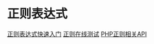 # 正则表达式


[正则表达式快速入门](http://deerchao.net/tutorials/regex/regex.htm)
[正则在线测试](http://tool.oschina.net/regex)
[PHP正则相关API](http://php.net/manual/zh/book.pcre.php)